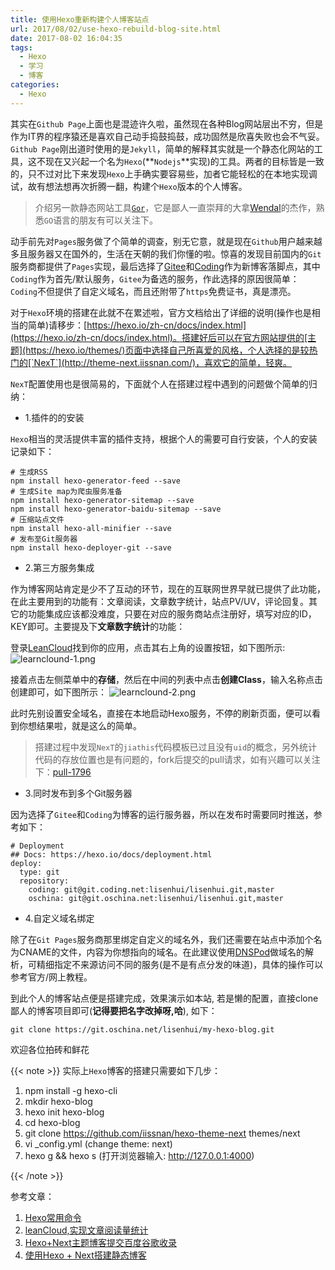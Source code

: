 ```yaml
---
title: 使用Hexo重新构建个人博客站点
url: 2017/08/02/use-hexo-rebuild-blog-site.html
date: 2017-08-02 16:04:35
tags:
  - Hexo
  - 学习
  - 博客
categories:
  - Hexo
---
```


其实在`Github Page`上面也是混迹许久啦，虽然现在各种Blog网站层出不穷，但是作为IT界的程序猿还是喜欢自己动手捣鼓捣鼓，成功固然是欣喜失败也会不气妥。 `Github Page`刚出道时使用的是`Jekyll`，简单的解释其实就是一个静态化网站的工具，这不现在又兴起一个名为`Hexo`(**`Nodejs`**实现)的工具。两者的目标皆是一致的，只不过对比下来发现`Hexo`上手确实要容易些，加者它能轻松的在本地实现调试，故有想法想再次折腾一翻，构建个`Hexo`版本的个人博客。

> 介绍另一款静态网站工具[`Gor`](https://github.com/wendal/gor)，它是鄙人一直崇拜的大拿[Wendal](http://wendal.net/)的杰作，熟悉`GO`语言的朋友有可以关注下。

<!--more-->

动手前先对`Pages`服务做了个简单的调查，别无它意，就是现在`Github`用户越来越多且服务器又在国外的，生活在天朝的我们你懂的啦。惊喜的发现目前国内的`Git`服务商都提供了`Pages`实现，最后选择了[Gitee](http://gitee.com)和[Coding](https://coding.net)作为新博客落脚点，其中`Coding`作为首先/默认服务，`Gitee`为备选的服务，作此选择的原因很简单：`Coding`不但提供了自定义域名，而且还附带了`https`免费证书，真是漂亮。

对于`Hexo`环境的搭建在此就不在累述啦，官方文档给出了详细的说明(操作也是相当的简单)请移步：[https://hexo.io/zh-cn/docs/index.html](https://hexo.io/zh-cn/docs/index.html)。搭建好后可以在官方网站提供的[主题](https://hexo.io/themes/)页面中选择自己所喜爱的风格，个人选择的是较热门的[`NexT`](http://theme-next.iissnan.com/)，喜欢它的简单，轻爽。

`NexT`配置使用也是很简易的，下面就个人在搭建过程中遇到的问题做个简单的归纳：

- 1.插件的的安装

`Hexo`相当的灵活提供丰富的插件支持，根据个人的需要可自行安装，个人的安装记录如下：

```
# 生成RSS
npm install hexo-generator-feed --save
# 生成Site map为爬虫服务准备
npm install hexo-generator-sitemap --save
npm install hexo-generator-baidu-sitemap --save
# 压缩站点文件
npm install hexo-all-minifier --save
# 发布至Git服务器
npm install hexo-deployer-git --save
```

- 2.第三方服务集成

作为博客网站肯定是少不了互动的环节，现在的互联网世界早就已提供了此功能，在此主要用到的功能有：文章阅读，文章数字统计，站点PV/UV，评论回复。其它的功能集成应该都没难度，只要在对应的服务商站点注册好，填写对应的ID，KEY即可。主要提及下**文章数字统计**的功能：

登录[LeanCloud](https://leancloud.cn)找到你的应用，点击其右上角的设置按钮，如下图所示:
![learnclound-1.png](http://siteimgs.lisenhui.cn/2017/08-02-leancloud-1.png)

接着点击左侧菜单中的**存储**，然后在中间的列表中点击**创建Class**，输入名称点击创建即可，如下图所示：
![learnclound-2.png](http://siteimgs.lisenhui.cn/2017/08-02-leancloud-2.png)

此时先别设置安全域名，直接在本地启动Hexo服务，不停的刷新页面，便可以看到你想结果啦，就是这么的简单。

> 搭建过程中发现`NexT`的`jiathis`代码模板已过且没有`uid`的概念，另外统计代码的存放位置也是有问题的，fork后提交的pull请求，如有兴趣可以关注下：[pull-1796](https://github.com/iissnan/hexo-theme-next/pull/1796)

- 3.同时发布到多个Git服务器

因为选择了`Gitee`和`Coding`为博客的运行服务器，所以在发布时需要同时推送，参考如下：

```
# Deployment
## Docs: https://hexo.io/docs/deployment.html
deploy:
  type: git
  repository: 
    coding: git@git.coding.net:lisenhui/lisenhui.git,master
    oschina: git@git.oschina.net:lisenhui/lisenhui.git,master
```

- 4.自定义域名绑定

除了在`Git Pages`服务商那里绑定自定义的域名外，我们还需要在站点中添加个名为CNAME的文件，内容为你想指向的域名。在此建议使用[DNSPod](https://www.dnspod.cn)做域名的解析，可精细指定不来源访问不同的服务(是不是有点分发的味道)，具体的操作可以参考官方/网上教程。


到此个人的博客站点便是搭建完成，效果演示如本站, 若是懒的配置，直接clone鄙人的博客项目即可(**记得要把名字改掉呀,哈**), 如下：

```
git clone https://git.oschina.net/lisenhui/my-hexo-blog.git
```

欢迎各位拍砖和鲜花<i class="fa fa-thumbs-o-up" aria-hidden="true"></i><i class="fa fa-thumbs-o-up" aria-hidden="true"></i><i class="fa fa-thumbs-o-up" aria-hidden="true"></i>


{{< note >}}
实际上`Hexo`博客的搭建只需要如下几步：

1. npm install -g hexo-cli
2. mkdir hexo-blog
3. hexo init hexo-blog
4. cd hexo-blog
5. git clone https://github.com/iissnan/hexo-theme-next themes/next
6. vi _config.yml (change theme: next)
7. hexo g && hexo s (打开浏览器输入: http://127.0.0.1:4000)

{{< /note >}} 

参考文章：
1. [Hexo常用命令](https://segmentfault.com/a/1190000002632530)
2. [leanCloud,实现文章阅读量统计](http://www.joryhe.com/2016-05-29-how_to_create_leancloud_read_Counter.html)
3. [Hexo+Next主题博客提交百度谷歌收录](http://blog.csdn.net/hosea1008/article/details/53384382)
4. [使用Hexo + Next搭建静态博客](http://www.jianshu.com/p/f66103553c45)
